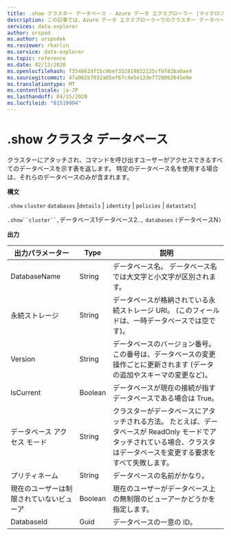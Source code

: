 ```yaml
---
title: .show クラスター データベース - Azure データ エクスプローラー |マイクロソフトドキュメント
description: この記事では、Azure データ エクスプローラーでのクラスター データベースの .show について説明します。
services: data-explorer
author: orspod
ms.author: orspodek
ms.reviewer: rkarlin
ms.service: data-explorer
ms.topic: reference
ms.date: 02/13/2020
ms.openlocfilehash: f354862df1bc9bef352819832125cf6f82ba0ae4
ms.sourcegitcommit: 47a002b7032a05ef67c4e5e12de7720062645e9e
ms.translationtype: MT
ms.contentlocale: ja-JP
ms.lasthandoff: 04/15/2020
ms.locfileid: "81519994"
---
```

# <a name="show-cluster-databases"></a>.show クラスタ データベース

クラスターにアタッチされ、コマンドを呼び出すユーザーがアクセスできるすべてのデータベースを示す表を返します。 特定のデータベース名を使用する場合は、それらのデータベースのみが含まれます。

**構文**

`.show` `cluster` `databases` [`details` | `identity` | `policies` | `datastats`]

`.show``cluster``,`データベース1データベース2..`,` `databases` `(`データベースN`)`

**出力**
 
|出力パラメーター |Type |説明 
|---|---|---
|DatabaseName  |String |データベース名。 データベース名では大文字と小文字が区別されます。 
|永続ストレージ  |String |データベースが格納されている永続ストレージ URI。 (このフィールドは、一時データベースでは空です)。 
|Version  |String |データベースのバージョン番号。 この番号は、データベースの変更操作ごとに更新されます (データの追加やスキーマの変更など)。 
|IsCurrent  |Boolean |データベースが現在の接続が指すデータベースである場合は True。 
|データベース アクセス モード  |String |クラスターがデータベースにアタッチされる方法。 たとえば、データベースが ReadOnly モードでアタッチされている場合、クラスタはデータベースを変更する要求をすべて失敗します。 
|プリティネーム |String |データベースの名前がかなり。
|現在のユーザーは制限されていないビューア |Boolean | 現在のユーザーがデータベース上の無制限のビューアーかどうかを指定します。
|DatabaseId |Guid |データベースの一意の ID。